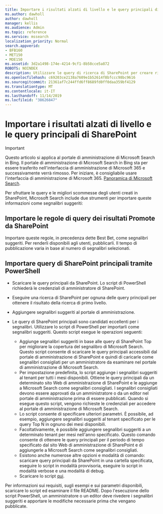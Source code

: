 ```yaml
---
title: Importare i risultati alzati di livello e le query principali di SharePoint
ms.author: dawholl
author: dawholl
manager: kellis
ms.audience: Admin
ms.topic: reference
ms.service: mssearch
localization_priority: Normal
search.appverid:
- BFB160
- MET150
- MOE150
ms.assetid: 3d2a1498-174e-4214-9cf1-8b58cce5a872
ROBOTS: NOINDEX
description: Utilizzare le query di ricerca di SharePoint per creare risultati di lavoro per Microsoft Search
ms.openlocfilehash: c69203ce2138a7609e1b52614f8bfccc98bc9616
ms.sourcegitcommit: 21361af7c244ffd6ff8689fd0ff0daa359bf4129
ms.translationtype: MT
ms.contentlocale: it-IT
ms.lasthandoff: 11/14/2019
ms.locfileid: "38626847"
---
```

# <a name="import-sharepoint-promoted-results-and-top-queries"></a>Importare i risultati alzati di livello e le query principali di SharePoint

> [!IMPORTANT]
> Questo articolo si applica al portale di amministrazione di Microsoft Search in Bing. Il portale di amministrazione di Microsoft Search in Bing sta per essere trasferito nell'interfaccia di amministrazione di Microsoft 365 e successivamente verrà rimosso. Per iniziare, è consigliabile usare l'interfaccia di amministrazione di Microsoft 365. [Panoramica di Microsoft Search](overview-microsoft-search.md).
    
Per sfruttare le query e le migliori scommesse degli utenti creati in SharePoint, Microsoft Search include due strumenti per importare queste informazioni come segnalibri suggeriti: 
  
## <a name="import-sharepoint-promoted-result-query-rules"></a>Importare le regole di query dei risultati Promote da SharePoint

Importare queste regole, in precedenza dette Best Bet, come segnalibri suggeriti. Per renderli disponibili agli utenti, pubblicarli. Il tempo di pubblicazione varia in base al numero di segnalibri selezionati.
  
## <a name="import-top-sharepoint-queries-using-powershell"></a>Importare query di SharePoint principali tramite PowerShell

- Scaricare le query principali da SharePoint. Lo script di PowerShell richiederà le credenziali di amministratore di SharePoint.
    
- Eseguire una ricerca di SharePoint per ognuna delle query principali per ottenere il risultato della ricerca di primo livello.
    
- Aggiungere segnalibri suggeriti al portale di amministrazione.
    
- Le query di SharePoint principali sono candidati eccellenti per i segnalibri. Utilizzare lo script di PowerShell per importarli come segnalibri suggeriti. Questo script esegue le operazioni seguenti:
    - Aggiunge segnalibri suggeriti in base alle query di SharePoint Top per migliorare la copertura del segnalibro di Microsoft Search. Questo script consente di scaricare le query principali accessibili dal portale di amministrazione di SharePoint e quindi di caricarle come segnalibri consigliati per un amministratore da esaminare nel portale di amministrazione di Microsoft Search.
    - Per impostazione predefinita, lo script aggiunge i segnalibri suggeriti al tenant per tutti i mesi disponibili. Ottiene le query principali da un determinato sito Web di amministrazione di SharePoint e le aggiunge a Microsoft Search come segnalibri consigliati. I segnalibri consigliati devono essere approvati da un amministratore o da un editor nel portale di amministrazione prima di essere pubblicati. Quando si esegue questo script, vengono richieste le credenziali per accedere al portale di amministrazione di Microsoft Search.
    - Lo script consente di specificare ulteriori parametri. È possibile, ad esempio, aggiungere segnalibri suggeriti al tenant specificato per le query Top N in ognuno dei mesi disponibili.
    - Facoltativamente, è possibile aggiungere segnalibri suggeriti a un determinato tenant per mesi nell'anno specificato. Questo comando consente di ottenere le query principali per il periodo di tempo specificato dal sito Web di amministrazione di SharePoint e di aggiungerle a Microsoft Search come segnalibri consigliati.
    - Esistono anche numerose altre opzioni e modalità di comando: scaricare query principali da SharePoint in una cartella specificata, eseguire lo script in modalità provvisoria, eseguire lo script in modalità verbose e una modalità di debug.
    - Scaricare lo script [qui](https://www.bingforbusiness.com/distribution/SharepointTopQueryBookmarks.zip). 

Per informazioni sui requisiti, sugli esempi e sui parametri disponibili, scaricare lo script ed esaminare il file README. Dopo l'esecuzione dello script PowerShell, un amministratore o un editor deve rivedere i segnalibri suggeriti e apportare le modifiche necessarie prima che vengano pubblicate.